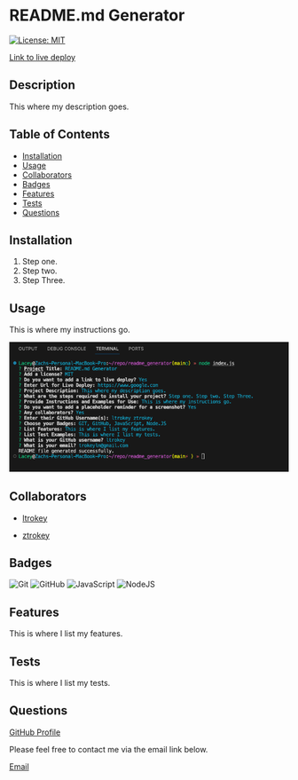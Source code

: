 # README.md Generator

[![License: MIT](https://img.shields.io/badge/License-MIT-yellow.svg)](https://opensource.org/licenses/MIT)

[Link to live deploy](https://www.google.com)

## Description
This where my description goes.

## Table of Contents
- [Installation](#installation)
- [Usage](#usage)
- [Collaborators](#collaborators)
- [Badges](#badges)
- [Features](#features)
- [Tests](#tests)
- [Questions](#questions)

## Installation
1. Step one.
2. Step two.
3. Step Three.

## Usage
This is where my instructions go.

![alt text](assets/images/screenshot.png)

## Collaborators
- [ltrokey](https://github.com/ltrokey)

- [ztrokey](https://github.com/ztrokey)


## Badges
![Git](https://img.shields.io/badge/git-%23F05033.svg?style=for-the-badge&logo=git&logoColor=white)
![GitHub](https://img.shields.io/badge/github-%23121011.svg?style=for-the-badge&logo=github&logoColor=white)
![JavaScript](https://img.shields.io/badge/javascript-%23323330.svg?style=for-the-badge&logo=javascript&logoColor=%23F7DF1E)
![NodeJS](https://img.shields.io/badge/node.js-6DA55F?style=for-the-badge&logo=node.js&logoColor=white)

## Features
This is where I list my features.

## Tests
This is where I list my tests.

## Questions
[GitHub Profile](https://github.com/ltrokey)

Please feel free to contact me via the email link below.

[Email](mailto:trokeyln@gmail.com)

